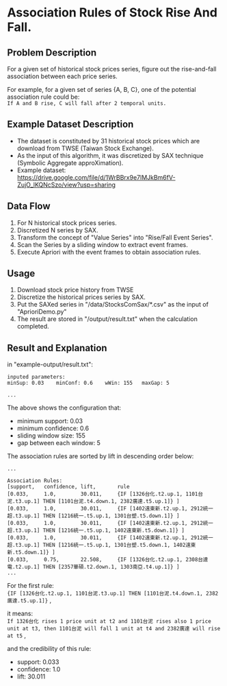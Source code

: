 # Association Rules of Stock Rise And Fall.

## Problem Description

For a given set of historical stock prices series,
figure out the rise-and-fall association between each price series.  
  
For example, for a given set of series {A, B, C},
one of the potential association rule could be:  
`If A and B rise, C will fall after 2 temporal units.`


## Example Dataset Description

- The dataset is constituted by 31 historical stock prices which are download from TWSE (Taiwan Stock Exchange).
- As the input of this algorithm, it was discretized by SAX technique (Symbolic Aggregate approXimation).
- Example dataset: https://drive.google.com/file/d/1WrBBrx9e7lMJkBm6fV-ZujO_lKQNcSzo/view?usp=sharing


## Data Flow

1. For N historical stock prices series.
2. Discretized N series by SAX.
3. Transform the concept of "Value Series" into "Rise/Fall Event Series".
4. Scan the Series by a sliding window to extract event frames.
5. Execute Apriori with the event frames to obtain association rules.


## Usage

1. Download stock price history from TWSE
2. Discretize the historical prices series by SAX.
3. Put the SAXed series in "/data/StocksComSax/*.csv" as the input of "AprioriDemo.py"
4. The result are stored in "/output/result.txt" when the calculation completed.


## Result and Explanation

in "example-output/result.txt":

```
inputed parameters:
minSup: 0.03	minConf: 0.6	wWin: 155	maxGap: 5

...
```

The above shows the configuration that:
- minimum support: 0.03
- minimum confidence: 0.6
- sliding window size: 155
- gap between each window: 5

The association rules are sorted by lift in descending order below:
```
...

Association Rules:
[support,	confidence,	lift,		rule
[0.033,		1.0,		30.011,		{IF [1326台化.t2.up.1, 1101台泥.t3.up.1] THEN [1101台泥.t4.down.1, 2382廣達.t5.up.1]} ]
[0.033,		1.0,		30.011,		{IF [1402遠東新.t2.up.1, 2912統一超.t3.up.1] THEN [1216統一.t5.up.1, 1301台塑.t5.down.1]} ]
[0.033,		1.0,		30.011,		{IF [1402遠東新.t2.up.1, 2912統一超.t3.up.1] THEN [1216統一.t5.up.1, 1402遠東新.t5.down.1]} ]
[0.033,		1.0,		30.011,		{IF [1402遠東新.t2.up.1, 2912統一超.t3.up.1] THEN [1216統一.t5.up.1, 1301台塑.t5.down.1, 1402遠東新.t5.down.1]} ]
[0.033,		0.75,		22.508,		{IF [1326台化.t2.up.1, 2308台達電.t2.up.1] THEN [2357華碩.t2.down.1, 1303南亞.t4.up.1]} ]
...
```

For the first rule:  
`{IF [1326台化.t2.up.1, 1101台泥.t3.up.1] THEN [1101台泥.t4.down.1, 2382廣達.t5.up.1]}`
,

it means:  
`If 1326台化 rises 1 price unit at t2 and 1101台泥 rises also 1 price unit at t3, then 1101台泥 will fall 1 unit at t4 and 2382廣達 will rise at t5`
,

and the credibility of this rule:
- support: 0.033
- confidence: 1.0
- lift: 30.011
